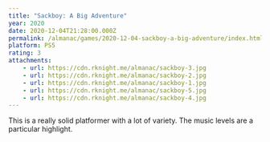 ```yaml
---
title: "Sackboy: A Big Adventure"
year: 2020
date: 2020-12-04T21:28:00.000Z
permalink: /almanac/games/2020-12-04-sackboy-a-big-adventure/index.html
platform: PS5
rating: 3
attachments: 
    - url: https://cdn.rknight.me/almanac/sackboy-3.jpg
    - url: https://cdn.rknight.me/almanac/sackboy-2.jpg
    - url: https://cdn.rknight.me/almanac/sackboy-1.jpg
    - url: https://cdn.rknight.me/almanac/sackboy-5.jpg
    - url: https://cdn.rknight.me/almanac/sackboy-4.jpg
---
```


This is a really solid platformer with a lot of variety. The music levels are a particular highlight.